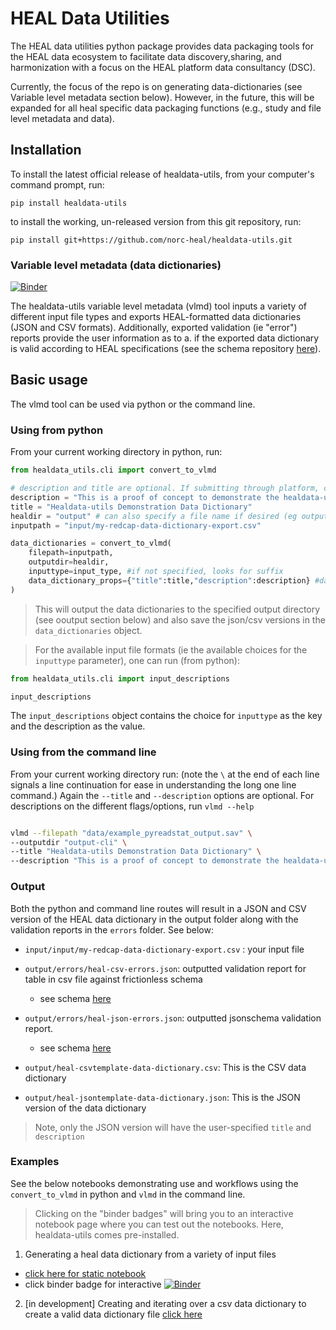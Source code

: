 # HEAL Data Utilities

The HEAL data utilities python package provides data packaging tools for the HEAL data ecosystem to facilitate data discovery,sharing, and harmonization with a focus on the HEAL platform data consultancy (DSC).
 
Currently, the focus of the repo is on generating data-dictionaries (see Variable level metadata section below). However, in the future, this will be expanded for all heal specific data packaging functions (e.g., study and file level metadata and data).

## Installation

To install the latest official release of healdata-utils, from your computer's command prompt, run:

`pip install healdata-utils`

to install the working, un-released version from this git repository, run:

`pip install git+https://github.com/norc-heal/healdata-utils.git`


### Variable level metadata (data dictionaries)

[![Binder](http://mybinder.org/badge_logo.svg)](https://mybinder.org/v2/gh/norc-heal/healdata-utils/HEAD?labpath=notebooks%2Fdemos%2Finputs-to-heal-data-dictionary.ipynb) 

The healdata-utils variable level metadata (vlmd) tool inputs a variety of different input file types and exports HEAL-formatted data dictionaries (JSON and CSV formats). Additionally, exported validation (ie "error") reports provide the user information as to a. if the exported data dictionary is valid according to HEAL specifications (see the schema repository [here](https://github.com/norc-heal/heal-metadata-schemas/tree/main/variable-level-metadata-schema)).


## Basic usage 

The vlmd tool can be used via python or the command line.

### Using from python

From your current working directory in python, run:

```python
from healdata_utils.cli import convert_to_vlmd

# description and title are optional. If submitting through platform, can fill these out there.
description = "This is a proof of concept to demonstrate the healdata-utils functionality"
title = "Healdata-utils Demonstration Data Dictionary"
healdir = "output" # can also specify a file name if desired (eg output/thisismynewdd.csv)
inputpath = "input/my-redcap-data-dictionary-export.csv"

data_dictionaries = convert_to_vlmd(
    filepath=inputpath,
    outputdir=healdir, 
    inputtype=input_type, #if not specified, looks for suffix
    data_dictionary_props={"title":title,"description":description} #data_dictionary_props is optional
)
```

> This will output the data dictionaries to the specified output directory (see ooutput section below) and also save the json/csv versions in the `data_dictionaries` object.

> For the available input file formats (ie the available choices for the `inputtype` parameter), one can run (from python):

```python
from healdata_utils.cli import input_descriptions

input_descriptions

```

The `input_descriptions` object contains the choice for `inputtype` as the key and the description as the value.

### Using from the command line

From your current working directory run:
(note the `\` at the end of each line signals a line continuation for ease in understanding the long one line command.) Again the `--title` and `--description` options are optional.
For descriptions on the different flags/options, run `vlmd --help`

```bash

vlmd --filepath "data/example_pyreadstat_output.sav" \
--outputdir "output-cli" \
--title "Healdata-utils Demonstration Data Dictionary" \
--description "This is a proof of concept to demonstrate the healdata-utils functionality" 
```

### Output

Both the python and command line routes will result in a JSON and CSV version of the HEAL  data dictionary in the output folder along with 
the validation reports in the `errors` folder. See below:

- `input/input/my-redcap-data-dictionary-export.csv` : your input file

- `output/errors/heal-csv-errors.json`: outputted validation report for table in csv file against frictionless schema
    - see schema [here](https://github.com/norc-heal/heal-metadata-schemas/blob/main/variable-level-metadata-schema/schemas/frictionless/csvtemplate/fields.json)
- `output/errors/heal-json-errors.json`:  outputted jsonschema validation report.
    - see schema [here](https://github.com/norc-heal/heal-metadata-schemas/blob/main/variable-level-metadata-schema/schemas/jsonschema/data-dictionary.json)

- `output/heal-csvtemplate-data-dictionary.csv`: This is the CSV data dictionary
- `output/heal-jsontemplate-data-dictionary.json`: This is the JSON version of the data dictionary

> Note, only the JSON version will have the user-specified `title` and `description`


### Examples

See the below notebooks demonstrating use and workflows using the `convert_to_vlmd` in python and `vlmd` in the command line. 

> Clicking on the "binder badges" will bring you to an interactive notebook page where you can test out the notebooks. Here, healdata-utils comes pre-installed.

1. Generating a heal data dictionary from a variety of input files 

- [click here for static notebook ](notebooks/demos/inputs-to-heal-data-dictionary.ipynb) 
- click binder badge for interactive [![Binder](http://mybinder.org/badge_logo.svg)](https://mybinder.org/v2/gh/norc-heal/healdata-utils/HEAD?labpath=notebooks%2Fdemos%2Finputs-to-heal-data-dictionary.ipynb) 

2. [in development] Creating and iterating over a csv data dictionary to create a valid data dictionary file [click here](notebooks/demos/demo-csvtemplate-validation.ipynb)
